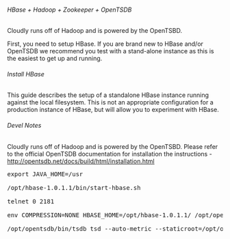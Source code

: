 ###### HBase + Hadoop + Zookeeper + OpenTSDB

Cloudly runs off of Hadoop and is powered by the OpenTSBD.  

First, you need to setup HBase.  If you are brand new to HBase and/or OpenTSDB we recommend you test with a stand-alone instance as this is the easiest to get up and running.

###### Install HBase

This guide describes the setup of a standalone HBase instance running against the local filesystem. This is not an appropriate configuration for a production instance of HBase, but will allow you to experiment with HBase.






###### Devel Notes

Cloudly runs off of Hadoop and is powered by the OpenTSBD.  Please refer to the official OpenTSDB documentation for installation the instructions - http://opentsdb.net/docs/build/html/installation.html

<pre>
export JAVA_HOME=/usr

/opt/hbase-1.0.1.1/bin/start-hbase.sh

telnet 0 2181

env COMPRESSION=NONE HBASE_HOME=/opt/hbase-1.0.1.1/ /opt/opentsdb/tools/create_table.sh

/opt/opentsdb/bin/tsdb tsd --auto-metric --staticroot=/opt/opentsdb/static/ --port=4242 --auto-metric --cachedir="/home/hbase/opentsdb-cache/" --zkquorum=localhost:2181
</pre>

